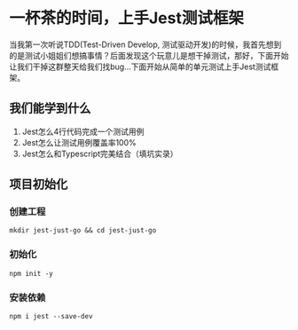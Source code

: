 # 一杯茶的时间，上手Jest测试框架
当我第一次听说TDD(Test-Driven Develop, 测试驱动开发)的时候，我首先想到的是测试小姐姐们想搞事情？后面发现这个玩意儿是想干掉测试，那好，下面开始让我们干掉这群整天给我们找bug...下面开始从简单的单元测试上手Jest测试框架。

## 我们能学到什么
1. Jest怎么4行代码完成一个测试用例
2. Jest怎么让测试用例覆盖率100%
3. Jest怎么和Typescript完美结合（填坑实录）

## 项目初始化
### 创建工程
```shell
mkdir jest-just-go && cd jest-just-go
```
### 初始化
```shell
npm init -y
```

### 安装依赖
```shell
npm i jest --save-dev
```